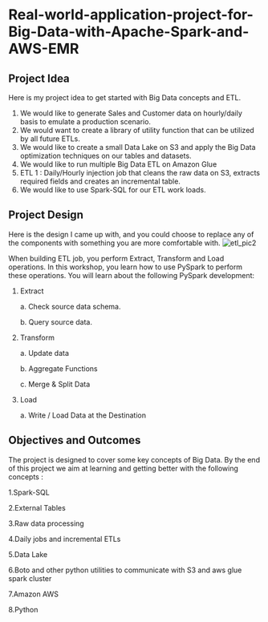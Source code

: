 # Real-world-application-project-for-Big-Data-with-Apache-Spark-and-AWS-EMR

## Project Idea
Here is my project idea to get started with Big Data concepts and ETL.

1.	We would like to generate Sales and Customer data on hourly/daily basis to emulate a production scenario.
2.	We would want to create a library of utility function that can be utilized by all future ETLs.
3.	We would like to create a small Data Lake on S3 and apply the Big Data optimization techniques on our tables and datasets.
4.	We would like to run multiple Big Data ETL on Amazon Glue
1.	ETL 1 : Daily/Hourly injection job that cleans the raw data on S3, extracts required fields and creates an incremental table.
5.	We would like to use Spark-SQL for our ETL work loads.

## Project Design
Here is the design I came up with, and you could choose to replace any of the components with something you are more comfortable with.
![etl_pic2](https://user-images.githubusercontent.com/34807427/156143294-f5b6ce55-f139-4d0c-86dd-3214487f49eb.jpg)

When building ETL job, you perform Extract, Transform and Load operations. In this workshop, you learn how to use PySpark to perform these operations. You will learn about the following PySpark development:
1.	Extract

      a. Check source data schema.

      b. Query source data.

2.	Transform

      a. Update data

      b. Aggregate Functions

      c. Merge & Split Data
  
3.	Load

      a. Write / Load Data at the Destination

## Objectives and Outcomes
The project is designed to cover some key concepts of Big Data. By the end of this project we aim at learning and getting better with the following concepts :

1.Spark-SQL

2.External Tables

3.Raw data processing

4.Daily jobs and incremental ETLs

5.Data Lake

6.Boto and other python utilities to communicate with S3 and aws glue spark cluster

7.Amazon AWS

8.Python
